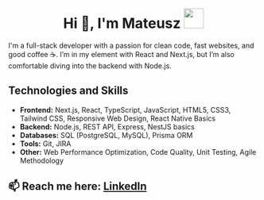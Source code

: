 <h1 align="center">Hi 👋, I'm Mateusz <img height="40" src="https://emoji.gg/assets/emoji/5206-pug-dance.gif"></h1>

I'm a full-stack developer with a passion for clean code, fast websites, and good coffee ☕. I’m in my element with React and Next.js, but I’m also comfortable diving into the backend with Node.js.

## Technologies and Skills

- **Frontend:** Next.js, React, TypeScript, JavaScript, HTML5, CSS3, Tailwind CSS, Responsive Web Design, React Native Basics
- **Backend:** Node.js, REST API, Express, NestJS basics
- **Databases:** SQL (PostgreSQL, MySQL), Prisma ORM
- **Tools:** Git, JIRA
- **Other:** Web Performance Optimization, Code Quality, Unit Testing, Agile Methodology

## 📫 Reach me here: [LinkedIn](https://www.linkedin.com/in/mateusz-penkala-060540209/)

